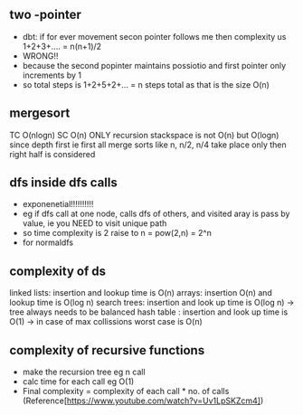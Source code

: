 ## two -pointer
  - dbt: if for ever movement secon pointer follows me then complexity us 1+2+3+.... = n(n+1)/2
  - WRONG!!
  - because the second popinter maintains possiotio and first pointer only increments by 1
  - so total steps is 1+2+5+2+... = n steps total as that is the size O(n)

## mergesort
TC O(nlogn)
SC O(n)  ONLY
recursion stackspace is not O(n) but O(logn) since depth first ie first all merge sorts like n, n/2, n/4 take place only then right half is considered

## dfs inside dfs calls
- exponenetial!!!!!!!!!!
- eg if dfs call at one node, calls dfs of others, and visited aray is pass by value, ie you NEED to visit unique path
- so time complexity is 2 raise to n = pow(2,n) = 2^n
- for normaldfs

## complexity of ds
linked lists: insertion and lookup time is O(n)
arrays: insertion O(n) and lookup time is O(log n)
search trees: insertion and look up time is O(log n) -> tree always needs to be balanced
hash table : insertion and look up time is O(1) -> in case of max collissions worst case is O(n)

## complexity of recursive functions
- make the recursion tree eg n call
- calc time for each call eg O(1)
- Final complexity  = complexity of each call * no. of calls
(Reference[https://www.youtube.com/watch?v=Uv1LpSKZcm4])
